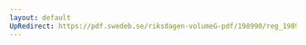 ```yaml
---
layout: default
UpRedirect: https://pdf.swedeb.se/riksdagen-volumeG-pdf/198990/reg_198990__reg_03/reg_198990__reg_03_0212.pdf
---
```

